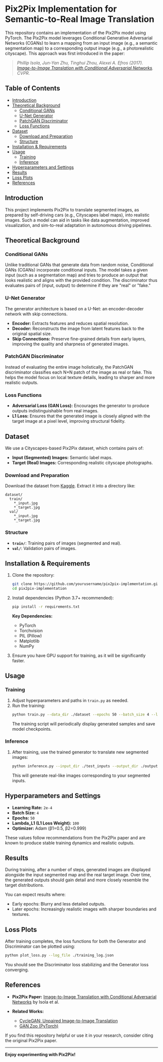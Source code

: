 # Pix2Pix Implementation for Semantic-to-Real Image Translation

This repository contains an implementation of the Pix2Pix model using PyTorch. The Pix2Pix model leverages Conditional Generative Adversarial Networks (CGANs) to learn a mapping from an input image (e.g., a semantic segmentation map) to a corresponding output image (e.g., a photorealistic cityscape). This approach was first introduced in the paper:

> *Phillip Isola, Jun-Yan Zhu, Tinghui Zhou, Alexei A. Efros (2017). [Image-to-Image Translation with Conditional Adversarial Networks](https://arxiv.org/abs/1611.07004). CVPR.*

## Table of Contents
- [Introduction](#introduction)
- [Theoretical Background](#theoretical-background)
  - [Conditional GANs](#conditional-gans)
  - [U-Net Generator](#u-net-generator)
  - [PatchGAN Discriminator](#patchgan-discriminator)
  - [Loss Functions](#loss-functions)
- [Dataset](#dataset)
  - [Download and Preparation](#download-and-preparation)
  - [Structure](#structure)
- [Installation & Requirements](#installation--requirements)
- [Usage](#usage)
  - [Training](#training)
  - [Inference](#inference)
- [Hyperparameters and Settings](#hyperparameters-and-settings)
- [Results](#results)
- [Loss Plots](#loss-plots)
- [References](#references)

## Introduction

This project implements Pix2Pix to translate segmented images, as prepared by self-driving cars (e.g., Cityscapes label maps), into realistic images. Such a model can aid in tasks like data augmentation, improved visualization, and sim-to-real adaptation in autonomous driving pipelines.

## Theoretical Background

### Conditional GANs
Unlike traditional GANs that generate data from random noise, Conditional GANs (CGANs) incorporate conditional inputs. The model takes a given input (such as a segmentation map) and tries to produce an output that looks realistic and aligns with the provided condition. The discriminator thus evaluates pairs of (input, output) to determine if they are "real" or "fake."

### U-Net Generator
The generator architecture is based on a U-Net: an encoder-decoder network with skip connections. 
- **Encoder:** Extracts features and reduces spatial resolution.  
- **Decoder:** Reconstructs the image from latent features back to the original spatial size.  
- **Skip Connections:** Preserve fine-grained details from early layers, improving the quality and sharpness of generated images.

### PatchGAN Discriminator
Instead of evaluating the entire image holistically, the PatchGAN discriminator classifies each N×N patch of the image as real or fake. This helps the model focus on local texture details, leading to sharper and more realistic outputs.

### Loss Functions
- **Adversarial Loss (GAN Loss):** Encourages the generator to produce outputs indistinguishable from real images.
- **L1 Loss:** Ensures that the generated image is closely aligned with the target image at a pixel level, improving structural fidelity.

## Dataset

We use a Cityscapes-based Pix2Pix dataset, which contains pairs of:
- **Input (Segmented) Images:** Semantic label maps.
- **Target (Real) Images:** Corresponding realistic cityscape photographs.

### Download and Preparation
Download the dataset from [Kaggle](https://www.kaggle.com/datasets/balraj98/cityscapes-pix2pix-dataset/data?select=val). Extract it into a directory like:
```
dataset/
  train/
    *_input.jpg
    *_target.jpg
  val/
    *_input.jpg
    *_target.jpg
```

### Structure
- **`train/`**: Training pairs of images (segmented and real).
- **`val/`**: Validation pairs of images.

## Installation & Requirements

1. Clone the repository:
   ```bash
   git clone https://github.com/yourusername/pix2pix-implementation.git
   cd pix2pix-implementation
   ```

2. Install dependencies (Python 3.7+ recommended):
   ```bash
   pip install -r requirements.txt
   ```
   **Key Dependencies:**
   - PyTorch
   - Torchvision
   - PIL (Pillow)
   - Matplotlib
   - NumPy

3. Ensure you have GPU support for training, as it will be significantly faster.

## Usage

### Training
1. Adjust hyperparameters and paths in `train.py` as needed.
2. Run the training:
   ```bash
   python train.py --data_dir ./dataset --epochs 50 --batch_size 4 --lr 2e-4
   ```
   The training script will periodically display generated samples and save model checkpoints.

### Inference
1. After training, use the trained generator to translate new segmented images:
   ```bash
   python inference.py --input_dir ./test_inputs --output_dir ./outputs --model_path ./checkpoints/generator.pth
   ```
   This will generate real-like images corresponding to your segmented inputs.

## Hyperparameters and Settings

- **Learning Rate:** `2e-4`
- **Batch Size:** `4`
- **Epochs:** `50`
- **Lambda_L1 (L1 Loss Weight):** `100`
- **Optimizer:** Adam (β1=0.5, β2=0.999)

These values follow recommendations from the Pix2Pix paper and are known to produce stable training dynamics and realistic outputs.

## Results

During training, after a number of steps, generated images are displayed alongside the input segmented map and the real target image. Over time, the generated outputs should gain detail and more closely resemble the target distributions.

You can expect results where:
- Early epochs: Blurry and less detailed outputs.
- Later epochs: Increasingly realistic images with sharper boundaries and textures.

## Loss Plots

After training completes, the loss functions for both the Generator and Discriminator can be plotted using:
```bash
python plot_loss.py --log_file ./training_log.json
```
You should see the Discriminator loss stabilizing and the Generator loss converging.

## References

- **Pix2Pix Paper:** [Image-to-Image Translation with Conditional Adversarial Networks](https://arxiv.org/abs/1611.07004) by Isola et al.

- **Related Works:**
  - [CycleGAN: Unpaired Image-to-Image Translation](https://arxiv.org/abs/1703.10593)
  - [GAN Zoo (PyTorch)](https://github.com/hindupuravinash/the-gan-zoo)

If you find this repository helpful or use it in your research, consider citing the original Pix2Pix paper.

---

**Enjoy experimenting with Pix2Pix!**
